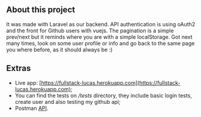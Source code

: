 ## About this project

It was made with Laravel as our backend. API authentication is using oAuth2 and the front for Github users with vuejs.
The pagination is a simple prev/next but it reminds where you are with a simple localStorage. Got next many times, look on some user profile or info and go back to the same page you where before, as it should always be :)

## Extras

- Live app: [https://fullstack-lucas.herokuapp.com](https://fullstack-lucas.herokuapp.com);
- You can find the tests on */tests* directory, they include basic login tests, create user and also testing my github api;
- Postman [API](https://documenter.getpostman.com/view/178818/RWEcNfJi#8309d7fc-a6aa-4562-af52-f7bf5d917092).
